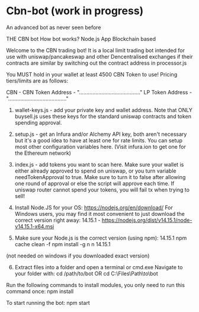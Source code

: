 # Cbn-bot (work in progress)

An advanced bot as never seen before

THE CBN bot 
How bot works?
Node.js App
Blockchain based

Welcome to the CBN trading bot! It is a local limit trading bot intended for use with uniswap/pancakeswap and other Dencentralised exchanges if their contracts are similar by switching out the contract address in processor.js

You MUST hold in your wallet at least 4500 CBN Token to use!
Pricing tiers/limits are as follows:


CBN -
CBN Token Address - "....….................................." LP Token Address - ".....…..............................."

1. wallet-keys.js - add your private key and wallet address. Note that ONLY buysell.js uses these keys for the standard uniswap contracts and token spending approval.

2. setup.js - get an Infura and/or Alchemy API key, both aren't necessary but it's a good idea to have at least one for rate limits. You can setup most other configuration variables here. (Visit infura.ion to get one for the Ethereum network)

3. index.js - add tokens you want to scan here. Make sure your wallet is either already approved to spend on uniswap, or you turn variable needTokenApproval to true. Make sure to turn it to false after allowing one round of approval or else the script will approve each time. If uniswap router cannot spend your tokens, you will fail tx when trying to sell!

4. Install Node.JS for your OS: https://nodejs.org/en/download/ For Windows users, you may find it most convenient to just download the correct version right away: 14.15.1 - https://nodejs.org/dist/v14.15.1/node-v14.15.1-x64.msi

5. Make sure your Node.js is the correct version (using npm): 14.15.1 npm cache clean -f npm install -g n n 14.15.1

(not needed on windows if you downloaded exact version)

6. Extract files into a folder and open a terminal or cmd.exe Navigate to your folder with: cd /path/to/bot OR cd C:\Files\Path\to\bot

Run the following commands to install modules, you only need to run this command once: npm install

To start running the bot: npm start

